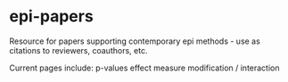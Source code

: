 # epi-papers
Resource for papers supporting contemporary epi methods - use as citations to reviewers, coauthors, etc.

Current pages include:
p-values 
effect measure modification / interaction 
